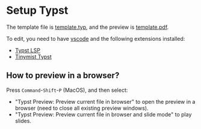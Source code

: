 # Setup Typst

The template file is [template.typ](template.typ), and the preview is [template.pdf](template.pdf).

To edit, you need to have [vscode](https://code.visualstudio.com/) and the following extensions installed:
- [Typst LSP](https://marketplace.visualstudio.com/items?itemName=nvarner.typst-lsp)
- [Tinymist Typst](https://marketplace.visualstudio.com/items?itemName=myriad-dreamin.tinymist)

## How to preview in a browser?
Press `Command`-`Shift`-`P` (MacOS), and then select:
- "Typst Preview: Preview current file in browser" to open the preview in a browser (need to close all existing preview windows).
- "Typst Preview: Preview current file in browser and slide mode" to play slides.
